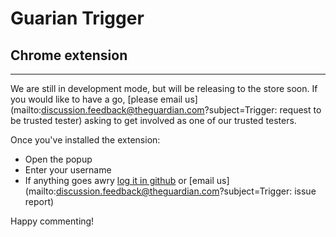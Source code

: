 # Guarian Trigger
## Chrome extension

---

We are still in development mode, but will be releasing to the store soon.
If you would like to have a go, [please email us](mailto:discussion.feedback@theguardian.com?subject=Trigger: request to be trusted tester) asking to get involved as one of our trusted testers. 

Once you've installed the extension:

* Open the popup
* Enter your username
* If anything goes awry [log it in github](https://github.com/jamesgorrie/trigger-chrome-extension/issues) or [email us](mailto:discussion.feedback@theguardian.com?subject=Trigger: issue report)

Happy commenting!
